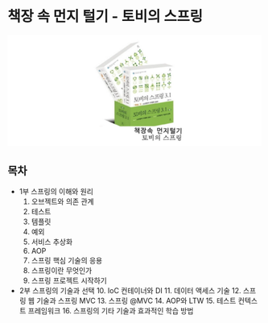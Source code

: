 # 책장 속 먼지 털기 - 토비의 스프링 

![logo](./logo.png)

## 목차

- 1부 스프링의 이해와 원리
  1. 오브젝트와 의존 관계
  2. 테스트
  3. 템플릿
  4. 예외
  5. 서비스 추상화
  6. AOP
  7. 스프링 핵심 기술의 응용
  8. 스프링이란 무엇인가
  9. 스프링 프로젝트 시작하기 
- 2부 스프링의 기술과 선택 
  10. IoC 컨테이너와 DI
  11. 데이터 액세스 기술
  12. 스프링 웹 기술과 스프링 MVC
  13. 스프링 @MVC
  14. AOP와 LTW
  15. 테스트 컨텍스트 프레임워크
  16. 스프링의 기타 기술과 효과적인 학습 방법